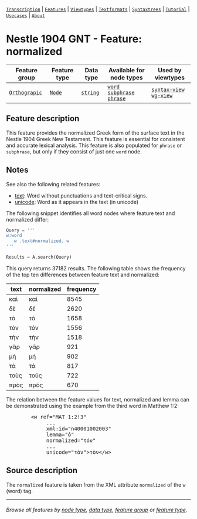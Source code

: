 <a name="start"></a>
[`Transcription`](../transcription.md#start) | [`Features`](README.md#start) | [`Viewtypes`](../viewtypes.md#start) | [`Textformats`](../textformats.md#start) |  [`Syntaxtrees`](../syntaxtrees.md#start) | [`Tutorial`](../../tutorial/README.md#start) | [`Usecases`](../usecases/README.md#start) | [`About`](../about.md#start)

# Nestle 1904 GNT - Feature: normalized

Feature group | Feature type | Data type | Available for node types | Used by viewtypes
---  | --- | --- | --- | ---
[`Orthograpic`](featuresbygroup.md#orthograpic-features) | [`Node`](featuresbyfeaturetype.md#node-features) | [`string`](featuresbydatatype.md#string-datatype) | [`word`](featuresbynodetype.md#word-nodes) [`subphrase`](featuresbynodetype.md#subphrase-nodes) [`phrase`](featuresbynodetype.md#phrase-nodes) | [`syntax-view`](../syntax-view.md#start) [`wg-view`](../wg-view.md#start)

## Feature description

This feature provides the normalized Greek form of the surface text in the Nestle 1904 Greek New Testament. This feature is essential for consistent and accurate lexical analysis. 
This feature is also populated for `phrase` or `subphrase`, but only if they consist of just one `word` node.

## Notes

See also the following related features:

   * [text](text.md#start): Word without punctuations and text-critical signs.
   * [unicode](unicode.md#start): Word as it appears in the text (in unicode)

   
The following snippet identifies all word nodes where feature text and normalized differ:
```python
Query = '''
w:word 
   w .text#normalized. w
'''

Results = A.search(Query)
```
This query returns 37182 results. The following table shows the frequency of the top ten differences between feature text and normalized:

| text        | normalized | frequency |
|-------------|-------------|-----------|
| καὶ         | καί        | 8545      |
| δὲ          | δέ         | 2620      |
| τὸ          | τό         | 1658      |
| τὸν         | τόν        | 1556      |
| τὴν         | τήν        | 1518      |
| γὰρ         | γάρ        | 921       |
| μὴ          | μή         | 902       |
| τὰ          | τά         | 817       |
| τοὺς        | τούς       | 722       |
| πρὸς        | πρός       | 670       |

The relation between the feature values for text, normalized and lemma can be demonstrated using the example from the third word in Matthew 1:2:

<pre>
        &lt;w ref="MAT 1:2!3"
             ...
             xml:id="n40001002003"
             lemma="ὁ"
             normalized="τόν"
             ...
             unicode="τὸν"&gt;τὸν&lt;/w&gt;
</pre>

## Source description

The `normalized` feature is taken from the XML attribute `normalized` of the `w` (word) tag.

---
###### *Browse all features by [node type](featuresbynodetype.md#start), [data type](featuresbydatatype.md#start), [feature group](featuresbygroup.md#start) or [feature type](featuresbyfeaturetype.md#start).*

